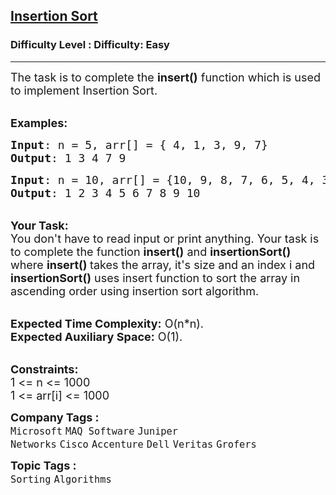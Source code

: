 <h2><a href="https://www.geeksforgeeks.org/problems/insertion-sort/1?page=1&company=MAQ%20Software&sortBy=submissions">Insertion Sort</a></h2><h3>Difficulty Level : Difficulty: Easy</h3><hr><div class="problems_problem_content__Xm_eO"><p><span style="font-size: 18px;">The task is to complete the&nbsp;<strong>insert()</strong> function which is used to implement Insertion Sort. </span></p>
<p><br><span style="font-size: 18px;"><strong>Examples:</strong></span></p>
<pre><span style="font-size: 18px;"><strong>Input</strong>: n = 5, arr[] = { 4, 1, 3, 9, 7}
<strong>Output</strong>: 1 3 4 7 9
</span></pre>
<pre><span style="font-size: 18px;"><strong>Input</strong>: n = 10, arr[] = {10, 9, 8, 7, 6, 5, 4, 3, 2, 1}
<strong>Output</strong>: 1 2 3 4 5 6 7 8 9 10</span></pre>
<div><br><span style="font-size: 18px;"><strong>Your Task:&nbsp;</strong></span></div>
<div><span style="font-size: 18px;">You don't have to read input or print anything. Your task is to complete the function <strong>insert()</strong> and <strong>insertionSort()</strong> where <strong>insert() </strong>takes the array, it's size and an index i and <strong>insertionSort()</strong> uses insert function to sort the array in ascending order using insertion sort algorithm.&nbsp;</span></div>
<p><br><span style="font-size: 18px;"><strong>Expected Time Complexity:</strong> O(n*n).<br><strong>Expected Auxiliary Space:</strong>&nbsp;O(1).</span></p>
<p><br><span style="font-size: 18px;"><strong>Constraints:</strong><br>1 &lt;= n &lt;= 1000<br>1 &lt;= arr[i] &lt;= 1000</span></p></div><p><span style=font-size:18px><strong>Company Tags : </strong><br><code>Microsoft</code>&nbsp;<code>MAQ Software</code>&nbsp;<code>Juniper Networks</code>&nbsp;<code>Cisco</code>&nbsp;<code>Accenture</code>&nbsp;<code>Dell</code>&nbsp;<code>Veritas</code>&nbsp;<code>Grofers</code>&nbsp;<br><p><span style=font-size:18px><strong>Topic Tags : </strong><br><code>Sorting</code>&nbsp;<code>Algorithms</code>&nbsp;